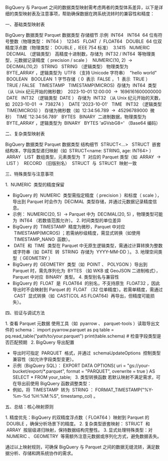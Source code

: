 BigQuery 与 Parquet 之间的数据类型映射需考虑两者的类型体系差异，以下是详细的类型映射表及注意事项，帮助确保数据在跨系统流转时的兼容性和精度：
 
一、基础类型映射表
 
BigQuery 数据类型 Parquet 数据类型 存储细节 示例 
 INT64   INT64  64 位有符号整数（物理类型： INT64 ）  12345  
 FLOAT  /  FLOAT64   DOUBLE  64 位双精度浮点数（物理类型： DOUBLE ，IEEE 754 标准）  3.1415  
 NUMERIC   DECIMAL （逻辑类型） 高精度十进制数，存储为  INT32 / INT64  等物理类型，元数据记录精度（ precision / scale ）  NUMERIC(10, 2)  →  DECIMAL(10,2)  
 STRING   STRING （逻辑类型） 物理类型为  BYTE_ARRAY ，逻辑类型为  UTF8 （支持 Unicode 字符串）  "hello world"  
 BOOLEAN   BOOLEAN  1 字节存储（ 0  表示  FALSE ， 1  表示  TRUE ）  TRUE / FALSE  
 TIMESTAMP   TIMESTAMP(MICROS)  存储为  INT64  类型（从 Unix 纪元开始的微秒数）  2023-10-01 12:00:00  →  1696161600000000  
 DATE   INT32 （逻辑类型  DATE ） 存储为  INT32 （从 Unix 纪元开始的天数，如  2023-10-01  →  738274 ）  DATE '2023-10-01'  
 TIME   INT32 （逻辑类型  TIME(MICROS) ） 存储为微秒数（如  12:34:56.789  →  45296789000  微秒）  TIME '12:34:56.789'  
 BYTES   BINARY  二进制数据，物理类型为  BYTE_ARRAY ，逻辑类型为  BINARY   BYTES 'aGVsbG8=' （Base64 编码） 
 
二、复杂类型映射表
 
BigQuery 数据类型 Parquet 数据类型 结构细节 
 STRUCT<...>   STRUCT  嵌套结构体，字段类型递归映射（如  STRUCT<name: STRING, age: INT64> ） 
 ARRAY<T>   LIST  数组类型，元素类型为  T  对应的 Parquet 类型（如  ARRAY<INT64>  →  LIST<INT64> ） 
 RECORD （旧版别名）  STRUCT  与  STRUCT  映射一致 
 
三、特殊类型与注意事项
 
1.  NUMERIC  类型的精度保留
- BigQuery 的  NUMERIC  类型需指定精度（ precision ）和标度（ scale ），导出到 Parquet 时会作为  DECIMAL  类型存储，并通过元数据记录精度信息。
- 示例： NUMERIC(20, 5)  → Parquet 中为  DECIMAL(20, 5) ，物理类型可能为  INT64 （若数值范围允许）。
2. 时间类型的单位差异
- BigQuery 的  TIMESTAMP  精度为微秒，Parquet 中对应  TIMESTAMP(MICROS) ；若需纳秒级精度，需显式转换（如使用  TIMESTAMP_NANO  函数）。
-  DATE  和  TIME  类型在 Parquet 中无原生逻辑类型，需通过计算转换为整数或字符串（如  DATE  转  STRING  存储为  YYYY-MM-DD ）。
3. 地理空间类型（ GEOMETRY ）
- BigQuery 的  GEOMETRY  类型（如  POINT 、 POLYGON ）导出到 Parquet 时，需先序列化为  BYTES （如 WKB 或 GeoJSON 二进制格式），Parquet 中对应  BINARY  类型。
4. 类型别名与兼容性
- BigQuery 的  FLOAT  是  FLOAT64  的别名，不支持原生  FLOAT32 ，因此导出时不会映射到 Parquet 的  FLOAT （32 位单精度）。若需单精度，需通过  CAST  显式转换（如  CAST(COL AS FLOAT64)  再导出，但精度可能损失）。
 
四、验证与调试方法
 
1. 查看 Parquet 元数据
使用工具（如  pyarrow 、 parquet-tools ）读取导出文件的 schema：
import pyarrow.parquet as pq
table = pq.read_table("path/to/your.parquet")
print(table.schema)  # 检查字段类型是否匹配预期
 
2. BigQuery 导出配置
- 导出时可指定  PARQUET  格式，并通过  schemaUpdateOptions  控制类型兼容性（如允许字段类型变更）。
- 示例（BigQuery SQL）：
EXPORT DATA
OPTIONS(
  uri = "gs://your-bucket/export/*.parquet",
  format = "PARQUET",
  overwrite = true
)
AS
SELECT * FROM your_table;
 
3. 类型转换函数
若默认映射不满足需求，可在导出前使用 BigQuery 函数调整类型：
- 例如，将  TIMESTAMP  转为  STRING ： FORMAT_TIMESTAMP("%Y-%m-%d %H:%M:%S", timestamp_col) 。
 
五、总结：核心映射原则
 
1. 精度优先：BigQuery 的双精度浮点数（ FLOAT64 ）映射到 Parquet 的  DOUBLE ，确保分析场景下的精度。
2. 复杂类型嵌套映射： STRUCT  和  ARRAY  按层级递归映射，保持数据结构完整性。
3. 显式处理特殊类型：对  NUMERIC 、 GEOMETRY  等需额外注意元数据或序列化方式，避免数据丢失。
 
通过以上映射规则，可确保 BigQuery 与 Parquet 之间的数据无缝流转，满足数据分析、存储和跨系统协作的需求。
